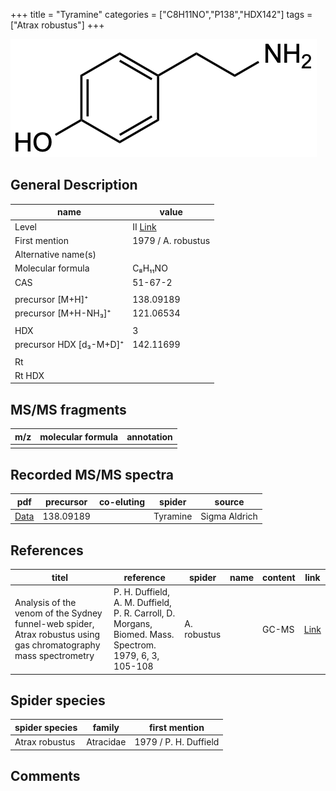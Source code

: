 +++
title = "Tyramine"
categories = ["C8H11NO","P138","HDX142"]
tags = ["Atrax robustus"]
+++

![](/img/Tyramine.png)

## General Description

| name                    | value              |
|-------------------------|--------------------|
| Level                   | II [Link](http://massbank.jp/RecordDisplay.jsp?id=KO004083)                |
| First mention           | 1979 / A. robustus |
| Alternative name(s)     |                    |
| Molecular formula       | C₈H₁₁NO            |
| CAS                     | 51-67-2            |
|                         |                    |
| precursor [M+H]⁺        | 138.09189          |
| precursor [M+H-NH₃]⁺    | 121.06534          |
|                         |                    |
| HDX                     | 3                  |
| precursor HDX [d₃-M+D]⁺ | 142.11699          |
|                         |                    |
| Rt                      |                    |
| Rt HDX                  |                    |

## MS/MS fragments

| m/z | molecular formula | annotation |
|-----|-------------------|------------|
|     |                   |            |

## Recorded MS/MS spectra

| pdf      | precursor | co-eluting | spider   | source        |
|----------|-----------|------------|----------|---------------|
| [Data]() | 138.09189 |            | Tyramine | Sigma Aldrich |

## References

| titel                                                                                                            | reference                                                                                              | spider      | name | content | link                                   |
|------------------------------------------------------------------------------------------------------------------|--------------------------------------------------------------------------------------------------------|-------------|------|---------|----------------------------------------|
| Analysis of the venom of the Sydney funnel-web spider, Atrax robustus using gas chromatography mass spectrometry | P. H. Duffield, A. M. Duffield, P. R. Carroll, D. Morgans, Biomed. Mass. Spectrom. 1979, 6, 3, 105-108 | A. robustus |      | GC-MS   | [Link](https://doi.org/10.1002/bms.1200060305) |

## Spider species

| spider species | family    | first mention         |
|----------------|-----------|-----------------------|
| Atrax robustus | Atracidae | 1979 / P. H. Duffield |

## Comments